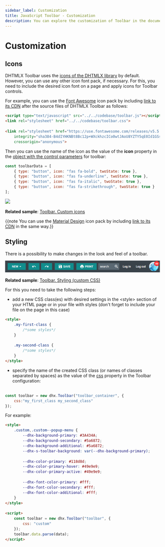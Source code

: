 ```yaml
---
sidebar_label: Customization
title: JavaScript Toolbar - Customization 
description: You can explore the customization of Toolbar in the documentation of the DHTMLX JavaScript UI library. Browse developer guides and API reference, try out code examples and live demos, and download a free 30-day evaluation version of DHTMLX Suite.
---
```


# Customization

## Icons

DHTMLX Toolbar uses the [icons of the DHTMLX library](helpers/icon.md) by default. However, you can use any other icon font pack, if necessary. For this, you need to include the desired icon font on 
a page and apply icons for Toolbar controls.

For example, you can use the [Font Awesome](https://fontawesome.com/) icon pack by including [link to its CDN](https://fontawesome.com/how-to-use/on-the-web/setup/getting-started?using=web-fonts-with-css) 
after the source files of DHTMLX Toolbar as follows:

~~~html
<script type="text/javascript" src="../../codebase/toolbar.js"></script>
<link rel="stylesheet" href="../../codebase/toolbar.css">

<link rel="stylesheet" href="https://use.fontawesome.com/releases/v5.5.0/css/all.css" 
	integrity="sha384-B4dIYHKNBt8Bc12p+WXckhzcICo0wtJAoU8YZTY5qE0Id1GSseTk6S+L3BlXeVIU" 
    crossorigin="anonymous">
~~~

Then you can use the name of the icon as the value of the **icon** property in the [object with the control parameters](toolbar/load_data.md#json-format-templates) for toolbar:

~~~js
const toolbarData = [
	{ type: "button", icon: "fas fa-bold", twoState: true },
    { type: "button", icon: "fas fa-underline", twoState: true },
    { type: "button", icon: "fas fa-italic", twoState: true },
    { type: "button", icon: "fas fa-strikethrough", twoState: true }
];
~~~

![](../assets/toolbar/fa_icons.png)

**Related sample**: [Toolbar. Custom icons](https://snippet.dhtmlx.com/4aiwvow7)

{{note You can use the [Material Design](https://materialdesignicons.com/) icon pack by including [link to its CDN](https://cdnjs.cloudflare.com/ajax/libs/MaterialDesign-Webfont/2.5.94/css/materialdesignicons.css) in the same way.}}

## Styling 

There is a possibility to make changes in the look and feel of a toolbar. 

![Styling Toolbar](../assets/toolbar/custom_style.png)

**Related sample**: [Toolbar. Styling (custom CSS)](https://snippet.dhtmlx.com/uekgjwsi)

For this you need to take the following steps:

- add a new CSS class(es) with desired settings in the &lt;style&gt; section of your HTML page or in your file with styles (don't forget to include your file on the page in this case)

~~~html
<style>
	.my-first-class {
		/*some styles*/
	}
    
    .my-second-class {
		/*some styles*/
	}
</style>
~~~

- specify the name of the created CSS class (or names of classes separated by spaces) as the value of the [css](toolbar/api/toolbar_css_config.md) property in the Toolbar configuration:

~~~js
 
const toolbar = new dhx.Toolbar("toolbar_container", {
    css:"my_first_class my_second_class"
});
~~~

For example:

~~~html
<style>
	.custom,.custom--popup-menu {
		--dhx-background-primary: #3A434A;
		--dhx-background-secondary: #5a6872;
		--dhx-background-additional: #5a6872;
		--dhx-s-toolbar-background: var(--dhx-background-primary);

		--dhx-color-primary: #118d8d;
		--dhx-color-primary-hover: #49e9e9;
		--dhx-color-primary-active: #49e9e9;

		--dhx-font-color-primary: #fff;
		--dhx-font-color-secondary: #fff;
		--dhx-font-color-additional: #fff;
	}
</style>

<script>
	const toolbar = new dhx.Toolbar("toolbar", {
    	css: "custom"
	});
	toolbar.data.parse(data);
</script>
~~~